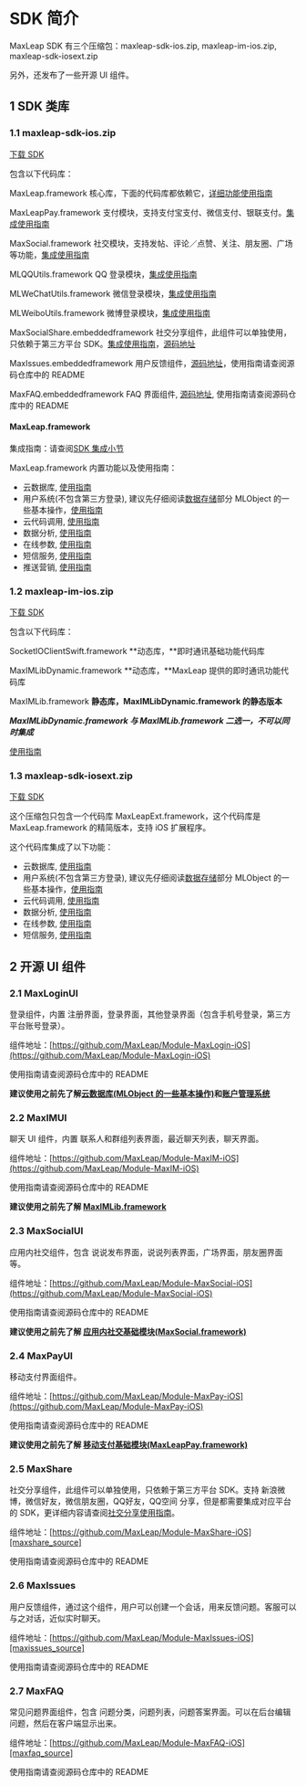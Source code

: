 # SDK 简介

MaxLeap SDK 有三个压缩包：maxleap-sdk-ios.zip, maxleap-im-ios.zip, maxleap-sdk-iosext.zip

另外，还发布了一些开源 UI 组件。

## 1 SDK 类库

### 1.1 maxleap-sdk-ios.zip

[下载 SDK](https://cscdn.maxleap.cn/2.0/download/NTdhM2ZiZGIxNjllN2QwMDAxNjBhZGM0/zcf-d92b8003-b7d2-43b7-80f2-47998aff9402.zip)

包含以下代码库：

MaxLeap.framework 核心库，下面的代码库都依赖它，[详细功能使用指南](#MaxLeap_detail)

<span id="MaxLeapPay_detail"></span>
MaxLeapPay.framework 支付模块，支持支付宝支付、微信支付、银联支付。[集成使用指南][MaxLeapPay_detail]

<span id="MaxSocial_detail"></span>
MaxSocial.framework 社交模块，支持发帖、评论／点赞、关注、朋友圈、广场等功能，[集成使用指南][MaxSocial_detail]

MLQQUtils.framework QQ 登录模块，[集成使用指南][MLQQUtils_detail]

MLWeChatUtils.framework 微信登录模块，[集成使用指南][MLWeChatUtils_detail]

MLWeiboUtils.framework 微博登录模块，[集成使用指南][MLWeiboUtils_detail]

MaxSocialShare.embeddedframework 社交分享组件，此组件可以单独使用，只依赖于第三方平台 SDK。[集成使用指南][MaxShare_detail]，[源码地址][maxshare_source]

MaxIssues.embeddedframework 用户反馈组件，[源码地址][maxissues_source]，使用指南请查阅源码仓库中的 README

MaxFAQ.embeddedframework FAQ 界面组件, [源码地址][maxfaq_source], 使用指南请查阅源码仓库中的 README

<span id="MaxLeap_detail"></span>
#### MaxLeap.framework

集成指南：请查阅[SDK 集成小节](ML_DOCS_GUIDE_LINK_PLACEHOLDER_IOS#SDK_Install)

MaxLeap.framework 内置功能以及使用指南：

- 云数据库, [使用指南][cloud_data]
- 用户系统(不包含第三方登录), 建议先仔细阅读[数据存储][cloud_data]部分 MLObject 的一些基本操作，[使用指南][accout_system]
- 云代码调用, [使用指南][cloud_code]
- 数据分析, [使用指南][analytics]
- 在线参数, [使用指南][cloud_config]
- 短信服务, [使用指南][smscode]
- 推送营销, [使用指南][marketing]


<span id="maxleap-im-ios"></span>
### 1.2 maxleap-im-ios.zip

[下载 SDK](https://cscdn.maxleap.cn/2.0/download/NTdhM2ZiZGIxNjllN2QwMDAxNjBhZGM0/zcf-ba39f61a-7364-489b-bbde-a9a23f841a88.zip)

包含以下代码库：

SocketIOClientSwift.framework **动态库，**即时通讯基础功能代码库

MaxIMLibDynamic.framework **动态库，**MaxLeap 提供的即时通讯功能代码库

MaxIMLib.framework **静态库，MaxIMLibDynamic.framework 的静态版本**

**_MaxIMLibDynamic.framework 与 MaxIMLib.framework 二选一，不可以同时集成_**

[使用指南](IM)

### 1.3 maxleap-sdk-iosext.zip

[下载 SDK](https://cscdn.maxleap.cn/2.0/download/NTdhM2ZiZGIxNjllN2QwMDAxNjBhZGM0/zcf-496beb55-bcca-4a64-a3e7-0f6d7537ce8d.zip)

这个压缩包只包含一个代码库 MaxLeapExt.framework，这个代码库是 MaxLeap.framework 的精简版本，支持 iOS 扩展程序。

这个代码库集成了以下功能：

- 云数据库, [使用指南][cloud_data]
- 用户系统(不包含第三方登录), 建议先仔细阅读[数据存储][cloud_data]部分 MLObject 的一些基本操作，[使用指南][accout_system]
- 云代码调用, [使用指南][cloud_code]
- 数据分析, [使用指南][analytics]
- 在线参数, [使用指南][cloud_config]
- 短信服务, [使用指南][smscode]

## 2 开源 UI 组件

### 2.1 MaxLoginUI

登录组件，内置 注册界面，登录界面，其他登录界面（包含手机号登录，第三方平台账号登录）。

组件地址：[https://github.com/MaxLeap/Module-MaxLogin-iOS](https://github.com/MaxLeap/Module-MaxLogin-iOS)

使用指南请查阅源码仓库中的 README

**建议使用之前先了解[云数据库(MLObject 的一些基本操作)][cloud_data]和[账户管理系统][accout_system]**

### 2.2 MaxIMUI

聊天 UI 组件，内置 联系人和群组列表界面，最近聊天列表，聊天界面。

组件地址：[https://github.com/MaxLeap/Module-MaxIM-iOS](https://github.com/MaxLeap/Module-MaxIM-iOS)

使用指南请查阅源码仓库中的 README

**建议使用之前先了解 [MaxIMLib.framework](#maxleap-im-ios)**

### 2.3 MaxSocialUI

应用内社交组件，包含 说说发布界面，说说列表界面，广场界面，朋友圈界面等。

组件地址：[https://github.com/MaxLeap/Module-MaxSocial-iOS](https://github.com/MaxLeap/Module-MaxSocial-iOS)

使用指南请查阅源码仓库中的 README

**建议使用之前先了解 [应用内社交基础模块(MaxSocial.framework)](#MaxSocial_detail)**

### 2.4 MaxPayUI

移动支付界面组件。

组件地址：[https://github.com/MaxLeap/Module-MaxPay-iOS](https://github.com/MaxLeap/Module-MaxPay-iOS)

使用指南请查阅源码仓库中的 README

**建议使用之前先了解 [移动支付基础模块(MaxLeapPay.framework)](#MaxLeapPay_detail)**

### 2.5 MaxShare

社交分享组件，此组件可以单独使用，只依赖于第三方平台 SDK。支持 新浪微博，微信好友，微信朋友圈，QQ好友，QQ空间 分享，但是都需要集成对应平台的 SDK，更详细内容请查阅[社交分享使用指南](https://maxleap.cn/s/web/zh_cn/guide/devguide/ios.html#%E7%A4%BE%E4%BA%A4%E5%88%86%E4%BA%AB)。

组件地址：[https://github.com/MaxLeap/Module-MaxShare-iOS][maxshare_source]

使用指南请查阅源码仓库中的 README

### 2.6 MaxIssues

用户反馈组件，通过这个组件，用户可以创建一个会话，用来反馈问题。客服可以与之对话，近似实时聊天。

组件地址：[https://github.com/MaxLeap/Module-MaxIssues-iOS][maxissues_source]

使用指南请查阅源码仓库中的 README

### 2.7 MaxFAQ

常见问题界面组件，包含 问题分类，问题列表，问题答案界面。可以在后台编辑问题，然后在客户端显示出来。

组件地址：[https://github.com/MaxLeap/Module-MaxFAQ-iOS][maxfaq_source]

使用指南请查阅源码仓库中的 README


[cloud_data]: https://maxleap.cn/s/web/zh_cn/guide/devguide/ios.html#数据存储
[accout_system]: https://maxleap.cn/s/web/zh_cn/guide/devguide/ios.html#账号服务
[cloud_code]: https://maxleap.cn/s/web/zh_cn/guide/devguide/ios.html#云代码
[analytics]: https://maxleap.cn/s/web/zh_cn/guide/devguide/ios.html#数据分析
[cloud_config]: https://maxleap.cn/s/web/zh_cn/guide/devguide/ios.html#在线参数
[smscode]: https://maxleap.cn/s/web/zh_cn/guide/devguide/ios.html#账号服务-短信验证服务
[marketing]: https://maxleap.cn/s/web/zh_cn/guide/devguide/ios.html#推送营销

[IM]: https://maxleap.cn/s/web/zh_cn/guide/devguide/ios.html#即时通讯

[MaxLeapPay_detail]: https://maxleap.cn/s/web/zh_cn/guide/devguide/ios.html#移动支付
[MaxSocial_detail]: https://maxleap.cn/s/web/zh_cn/guide/devguide/ios.html#应用内社交
[MaxShare_detail]: https://github.com/MaxLeap/Module-MaxShare-iOS/blob/master/README.md
[MLQQUtils_detail]: https://maxleap.cn/s/web/zh_cn/guide/devguide/ios.html#账号服务-第三方登录-使用-qq-账号登陆
[MLWeChatUtils_detail]: https://maxleap.cn/s/web/zh_cn/guide/devguide/ios.html#账号服务-第三方登录-使用微信账号登陆
[MLWeiboUtils_detail]: https://maxleap.cn/s/web/zh_cn/guide/devguide/ios.html#账号服务-第三方登录-使用微博账号登陆

[maxshare_source]: https://github.com/MaxLeap/Module-MaxShare-iOS
[maxissues_source]: https://github.com/MaxLeap/Module-MaxIssues-iOS
[maxfaq_source]: https://github.com/MaxLeap/Module-MaxFAQ-iOS